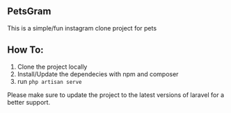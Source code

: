 ## PetsGram
This is a simple/fun instagram clone project for pets

## How To:
1. Clone the project locally
2. Install/Update the dependecies with npm and composer
3. run `php artisan serve`

Please make sure to update the project to the latest versions of laravel for a better support.
